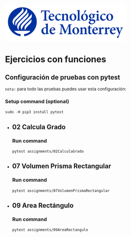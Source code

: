 ![Tec de Monterrey](images/logotecmty.png)
# Ejercicios con funciones

## Configuración de pruebas con **pytest**

`nota:` para todo las pruebas puedes usar esta configuración:
### Setup command (optional)
```
sudo -H pip3 install pytest
```

- ## 02 Calcula Grado
    ### Run command
    ```
    pytest assignments/02CalculaGrado
    ```

- ## 07 Volumen Prisma Rectangular
    ### Run command
    ```
    pytest assignments/07VolumenPrismaRectangular
    ```

- ## 09 Area Rectángulo
    ### Run command
    ```
    pytest assignments/09AreaRectangulo
    ```
